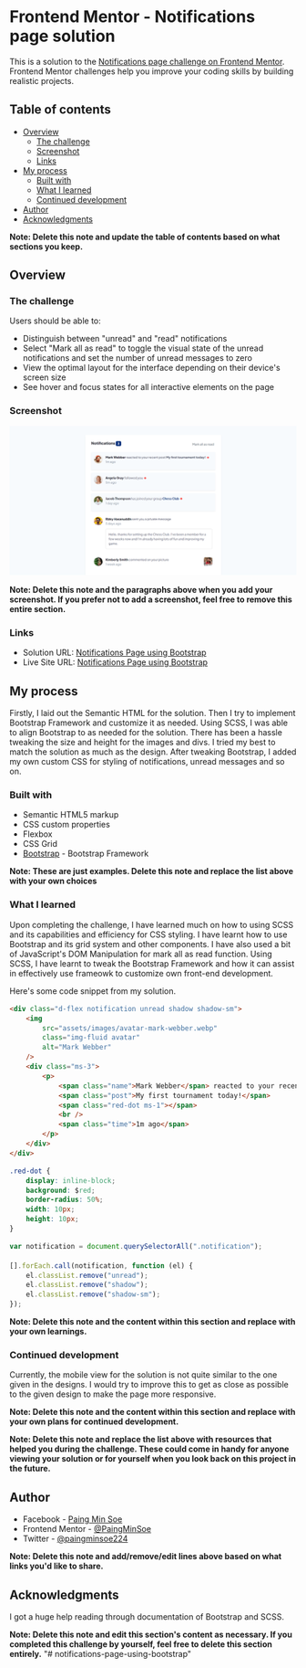 # Frontend Mentor - Notifications page solution

This is a solution to the [Notifications page challenge on Frontend Mentor](https://www.frontendmentor.io/challenges/notifications-page-DqK5QAmKbC). Frontend Mentor challenges help you improve your coding skills by building realistic projects.

## Table of contents

-   [Overview](#overview)
    -   [The challenge](#the-challenge)
    -   [Screenshot](#screenshot)
    -   [Links](#links)
-   [My process](#my-process)
    -   [Built with](#built-with)
    -   [What I learned](#what-i-learned)
    -   [Continued development](#continued-development)
    <!-- -   [Useful resources](#useful-resources) -->
-   [Author](#author)
-   [Acknowledgments](#acknowledgments)

**Note: Delete this note and update the table of contents based on what sections you keep.**

## Overview

### The challenge

Users should be able to:

-   Distinguish between "unread" and "read" notifications
-   Select "Mark all as read" to toggle the visual state of the unread notifications and set the number of unread messages to zero
-   View the optimal layout for the interface depending on their device's screen size
-   See hover and focus states for all interactive elements on the page

### Screenshot

![Screenshot](Screenshot.png)

**Note: Delete this note and the paragraphs above when you add your screenshot. If you prefer not to add a screenshot, feel free to remove this entire section.**

### Links

-   Solution URL: [Notifications Page using Bootstrap](https://github.com/PaingMinSoe/notifications-page-using-bootstrap)
-   Live Site URL: [Notifications Page using Bootstrap](https://your-live-site-url.com)

## My process

Firstly, I laid out the Semantic HTML for the solution. Then I try to implement Bootstrap Framework and customize it as needed. Using SCSS,
I was able to align Bootstrap to as needed for the solution. There has been a hassle tweaking the size and height for the images and divs.
I tried my best to match the solution as much as the design. After tweaking Bootstrap, I added my own custom CSS for styling of notifications, unread messages and so on.

### Built with

-   Semantic HTML5 markup
-   CSS custom properties
-   Flexbox
-   CSS Grid
-   [Bootstrap](https://getbootstrap.com/) - Bootstrap Framework

**Note: These are just examples. Delete this note and replace the list above with your own choices**

### What I learned

Upon completing the challenge, I have learned much on how to using SCSS and its capabilities and efficiency for CSS styling. I have learnt
how to use Bootstrap and its grid system and other components. I have also used a bit of JavaScript's DOM Manipulation for mark all as read
function. Using SCSS, I have learnt to tweak the Bootstrap Framework and how it can assist in effectively use frameowk to customize own
front-end development.

Here's some code snippet from my solution.

```html
<div class="d-flex notification unread shadow shadow-sm">
    <img
        src="assets/images/avatar-mark-webber.webp"
        class="img-fluid avatar"
        alt="Mark Webber"
    />
    <div class="ms-3">
        <p>
            <span class="name">Mark Webber</span> reacted to your recent post
            <span class="post">My first tournament today!</span>
            <span class="red-dot ms-1"></span>
            <br />
            <span class="time">1m ago</span>
        </p>
    </div>
</div>
```

```css
.red-dot {
    display: inline-block;
    background: $red;
    border-radius: 50%;
    width: 10px;
    height: 10px;
}
```

```js
var notification = document.querySelectorAll(".notification");

[].forEach.call(notification, function (el) {
    el.classList.remove("unread");
    el.classList.remove("shadow");
    el.classList.remove("shadow-sm");
});
```

**Note: Delete this note and the content within this section and replace with your own learnings.**

### Continued development

Currently, the mobile view for the solution is not quite similar to the one given in the designs. I would try to improve this to get as
close as possible to the given design to make the page more responsive.

**Note: Delete this note and the content within this section and replace with your own plans for continued development.**

<!-- ### Useful resources

-   [Bootstrap](https://www.getbootstrap.com) - This helped me for XYZ reason. I really liked this pattern and will use it going forward.
-   [Example resource 2](https://www.example.com) - This is an amazing article which helped me finally understand XYZ. I'd recommend it to anyone still learning this concept. -->

**Note: Delete this note and replace the list above with resources that helped you during the challenge. These could come in handy for anyone viewing your solution or for yourself when you look back on this project in the future.**

## Author

-   Facebook - [Paing Min Soe](https://www.facebook.com/scrooge.ebenezer.121/)
-   Frontend Mentor - [@PaingMinSoe](https://www.frontendmentor.io/profile/PaingMinSoe)
-   Twitter - [@paingminsoe224](https://twitter.com/paingminsoe224)

**Note: Delete this note and add/remove/edit lines above based on what links you'd like to share.**

## Acknowledgments

I got a huge help reading through documentation of Bootstrap and SCSS.

**Note: Delete this note and edit this section's content as necessary. If you completed this challenge by yourself, feel free to delete this section entirely.**
"# notifications-page-using-bootstrap" 
